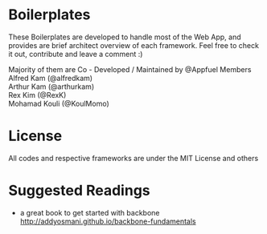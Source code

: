 Boilerplates
=============
These Boilerplates are developed to handle most of the Web App, and provides are brief architect overview of each framework. Feel free to check it out, contribute and leave a comment :)

Majority of them are Co - Developed / Maintained by @Appfuel Members<br>
Alfred Kam (@alfredkam) <br>
Arthur Kam (@arthurkam) <br>
Rex Kim (@RexK) <br>
Mohamad Kouli (@KoulMomo) <br>

License
======
All codes and respective frameworks are under the MIT License and others

Suggested Readings
======
- a great book to get started with backbone<br>
http://addyosmani.github.io/backbone-fundamentals
